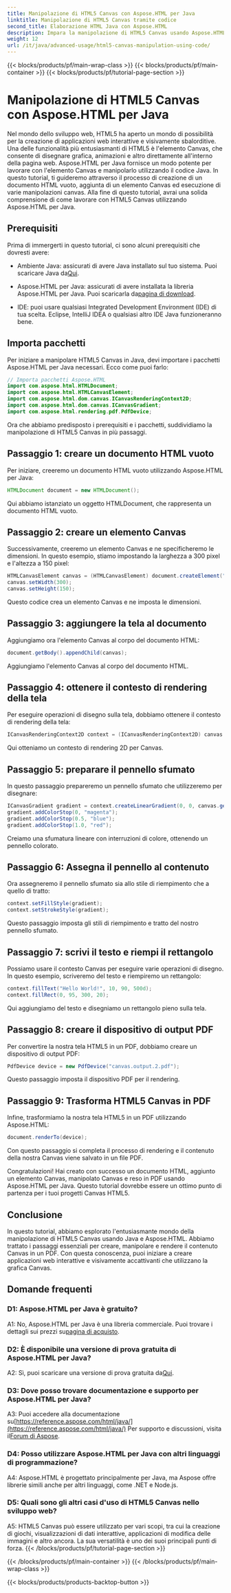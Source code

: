 ```yaml
---
title: Manipolazione di HTML5 Canvas con Aspose.HTML per Java
linktitle: Manipolazione di HTML5 Canvas tramite codice
second_title: Elaborazione HTML Java con Aspose.HTML
description: Impara la manipolazione di HTML5 Canvas usando Aspose.HTML per Java. Crea grafici interattivi con una guida passo passo.
weight: 12
url: /it/java/advanced-usage/html5-canvas-manipulation-using-code/
---
```


{{< blocks/products/pf/main-wrap-class >}}
{{< blocks/products/pf/main-container >}}
{{< blocks/products/pf/tutorial-page-section >}}

# Manipolazione di HTML5 Canvas con Aspose.HTML per Java

Nel mondo dello sviluppo web, HTML5 ha aperto un mondo di possibilità per la creazione di applicazioni web interattive e visivamente sbalorditive. Una delle funzionalità più entusiasmanti di HTML5 è l'elemento Canvas, che consente di disegnare grafica, animazioni e altro direttamente all'interno della pagina web. Aspose.HTML per Java fornisce un modo potente per lavorare con l'elemento Canvas e manipolarlo utilizzando il codice Java. In questo tutorial, ti guideremo attraverso il processo di creazione di un documento HTML vuoto, aggiunta di un elemento Canvas ed esecuzione di varie manipolazioni canvas. Alla fine di questo tutorial, avrai una solida comprensione di come lavorare con HTML5 Canvas utilizzando Aspose.HTML per Java.

## Prerequisiti

Prima di immergerti in questo tutorial, ci sono alcuni prerequisiti che dovresti avere:

-  Ambiente Java: assicurati di avere Java installato sul tuo sistema. Puoi scaricare Java da[Qui](https://www.java.com/download/).

-  Aspose.HTML per Java: assicurati di avere installata la libreria Aspose.HTML per Java. Puoi scaricarla da[pagina di download](https://releases.aspose.com/html/java/).

- IDE: puoi usare qualsiasi Integrated Development Environment (IDE) di tua scelta. Eclipse, IntelliJ IDEA o qualsiasi altro IDE Java funzioneranno bene.

## Importa pacchetti

Per iniziare a manipolare HTML5 Canvas in Java, devi importare i pacchetti Aspose.HTML per Java necessari. Ecco come puoi farlo:

```java
// Importa pacchetti Aspose.HTML
import com.aspose.html.HTMLDocument;
import com.aspose.html.HTMLCanvasElement;
import com.aspose.html.dom.canvas.ICanvasRenderingContext2D;
import com.aspose.html.dom.canvas.ICanvasGradient;
import com.aspose.html.rendering.pdf.PdfDevice;
```

Ora che abbiamo predisposto i prerequisiti e i pacchetti, suddividiamo la manipolazione di HTML5 Canvas in più passaggi.

## Passaggio 1: creare un documento HTML vuoto

Per iniziare, creeremo un documento HTML vuoto utilizzando Aspose.HTML per Java:

```java
HTMLDocument document = new HTMLDocument();
```

Qui abbiamo istanziato un oggetto HTMLDocument, che rappresenta un documento HTML vuoto.

## Passaggio 2: creare un elemento Canvas

Successivamente, creeremo un elemento Canvas e ne specificheremo le dimensioni. In questo esempio, stiamo impostando la larghezza a 300 pixel e l'altezza a 150 pixel:

```java
HTMLCanvasElement canvas = (HTMLCanvasElement) document.createElement("canvas");
canvas.setWidth(300);
canvas.setHeight(150);
```

Questo codice crea un elemento Canvas e ne imposta le dimensioni.

## Passaggio 3: aggiungere la tela al documento

Aggiungiamo ora l'elemento Canvas al corpo del documento HTML:

```java
document.getBody().appendChild(canvas);
```

Aggiungiamo l'elemento Canvas al corpo del documento HTML.

## Passaggio 4: ottenere il contesto di rendering della tela

Per eseguire operazioni di disegno sulla tela, dobbiamo ottenere il contesto di rendering della tela:

```java
ICanvasRenderingContext2D context = (ICanvasRenderingContext2D) canvas.getContext("2d");
```

Qui otteniamo un contesto di rendering 2D per Canvas.

## Passaggio 5: preparare il pennello sfumato

In questo passaggio prepareremo un pennello sfumato che utilizzeremo per disegnare:

```java
ICanvasGradient gradient = context.createLinearGradient(0, 0, canvas.getWidth(), 0);
gradient.addColorStop(0, "magenta");
gradient.addColorStop(0.5, "blue");
gradient.addColorStop(1.0, "red");
```

Creiamo una sfumatura lineare con interruzioni di colore, ottenendo un pennello colorato.

## Passaggio 6: Assegna il pennello al contenuto

Ora assegneremo il pennello sfumato sia allo stile di riempimento che a quello di tratto:

```java
context.setFillStyle(gradient);
context.setStrokeStyle(gradient);
```

Questo passaggio imposta gli stili di riempimento e tratto del nostro pennello sfumato.

## Passaggio 7: scrivi il testo e riempi il rettangolo

Possiamo usare il contesto Canvas per eseguire varie operazioni di disegno. In questo esempio, scriveremo del testo e riempiremo un rettangolo:

```java
context.fillText("Hello World!", 10, 90, 500d);
context.fillRect(0, 95, 300, 20);
```

Qui aggiungiamo del testo e disegniamo un rettangolo pieno sulla tela.

## Passaggio 8: creare il dispositivo di output PDF

Per convertire la nostra tela HTML5 in un PDF, dobbiamo creare un dispositivo di output PDF:

```java
PdfDevice device = new PdfDevice("canvas.output.2.pdf");
```

Questo passaggio imposta il dispositivo PDF per il rendering.

## Passaggio 9: Trasforma HTML5 Canvas in PDF

Infine, trasformiamo la nostra tela HTML5 in un PDF utilizzando Aspose.HTML:

```java
document.renderTo(device);
```

Con questo passaggio si completa il processo di rendering e il contenuto della nostra Canvas viene salvato in un file PDF.

Congratulazioni! Hai creato con successo un documento HTML, aggiunto un elemento Canvas, manipolato Canvas e reso in PDF usando Aspose.HTML per Java. Questo tutorial dovrebbe essere un ottimo punto di partenza per i tuoi progetti Canvas HTML5.

## Conclusione

In questo tutorial, abbiamo esplorato l'entusiasmante mondo della manipolazione di HTML5 Canvas usando Java e Aspose.HTML. Abbiamo trattato i passaggi essenziali per creare, manipolare e rendere il contenuto Canvas in un PDF. Con questa conoscenza, puoi iniziare a creare applicazioni web interattive e visivamente accattivanti che utilizzano la grafica Canvas.

## Domande frequenti

### D1: Aspose.HTML per Java è gratuito?

 A1: No, Aspose.HTML per Java è una libreria commerciale. Puoi trovare i dettagli sui prezzi su[pagina di acquisto](https://purchase.aspose.com/buy).

### D2: È disponibile una versione di prova gratuita di Aspose.HTML per Java?

 A2: Sì, puoi scaricare una versione di prova gratuita da[Qui](https://releases.aspose.com/).

### D3: Dove posso trovare documentazione e supporto per Aspose.HTML per Java?

 A3: Puoi accedere alla documentazione su[https://reference.aspose.com/html/java/](https://reference.aspose.com/html/java/) Per supporto e discussioni, visita il[Forum di Aspose](https://forum.aspose.com/).

### D4: Posso utilizzare Aspose.HTML per Java con altri linguaggi di programmazione?

A4: Aspose.HTML è progettato principalmente per Java, ma Aspose offre librerie simili anche per altri linguaggi, come .NET e Node.js.

### D5: Quali sono gli altri casi d'uso di HTML5 Canvas nello sviluppo web?

A5: HTML5 Canvas può essere utilizzato per vari scopi, tra cui la creazione di giochi, visualizzazioni di dati interattive, applicazioni di modifica delle immagini e altro ancora. La sua versatilità è uno dei suoi principali punti di forza.
{{< /blocks/products/pf/tutorial-page-section >}}

{{< /blocks/products/pf/main-container >}}
{{< /blocks/products/pf/main-wrap-class >}}

{{< blocks/products/products-backtop-button >}}
